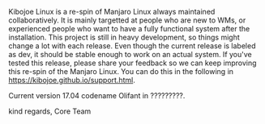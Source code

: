 Kibojoe Linux is a re-spin of Manjaro Linux always maintained collaboratively. It is mainly targetted at people who are new to WMs, or experienced people who want to have a fully functional system after the installation. This project is still in heavy development, so things might change a lot with each release. Even though the current release is labeled as dev, it should be stable enough to work on an actual system. If you've tested this release, please share your feedback so we can keep improving this re-spin of the Manjaro Linux. You can do this in the following in https://kibojoe.github.io/support.html. 

Current version 17.04 codename Olifant in ?????????.
 
kind regards, Core Team

